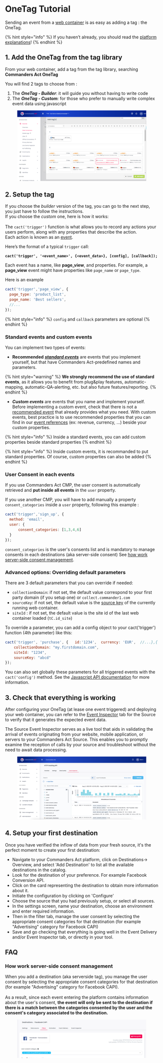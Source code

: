 # OneTag Tutorial

Sending an event from a [web container](../../features/sources/sources-catalog/web/containers/) is as easy as adding a tag : the OneTag.

{% hint style="info" %}
If you haven’t already, you should read the [platform explanations](../concepts/)!
{% endhint %}

## 1. Add the OneTag from the tag library

From your web container, add a tag from the tag library, searching **Commanders Act OneTag**

You will find 2 tags to choose from :&#x20;

1. The _**OneTag - Builder**_: it will guide you without having to write code
2. The _**OneTag - Custom**:_ for those who prefer to manually write complex event data using javascript

<figure><img src="../../.gitbook/assets/image (1) (1) (1).png" alt=""><figcaption></figcaption></figure>

## 2. Setup the tag

If you choose the _builder_ version of the tag, you can go to the next step, you just have to follow the instructions.\
If you choose the _custom_ one, here is how it works:\
\
The `cact('trigger')` function is what allows you to record any actions your users perform, along with any properties that describe the action.\
Each action is known as an [event](../concepts/#event).

Here’s the format of a typical `trigger` call:

<pre class="language-javascript"><code class="lang-javascript"><strong>cact('trigger', '&#x3C;event_name>', {&#x3C;event_data>}, [config], [callback]);
</strong></code></pre>

Each event has a name, like **page\_view**, and properties. For example, a **page\_view** event might have properties like `page_name` or `page_type`.

Here is an example&#x20;

```javascript
cact('trigger','page_view', {
  page_type: 'product_list',
  page_name: 'Best sellers', 
  //...
});
```

{% hint style="info" %}
`config` and `callback` parameters are optional
{% endhint %}

### Standard events and custom events

You can implement two types of events:

* **Recommended** [_**standard events**_](../../developers/tracking/events-reference/) are events that you implement yourself, but that have Commanders Act-predefined names and parameters.

{% hint style="warning" %}
**We strongly recommend the use of standard events**, as it allows you to benefit from plug\&play features, automatic-mapping, automatic-QA-alerting, etc. but also future features/reporting.
{% endhint %}

* _**Custom events**_ are events that you name and implement yourself. Before implementing a custom event, check that there is not a [recommended event](../../developers/tracking/events-reference/) that already provides what you need. With custom events, best practice is to use recommended properties that you can find in our [event references](../../developers/tracking/events-reference/) (ex: revenue, currency, ...) beside your custom properties.

{% hint style="info" %}
Inside a standard events, you can add custom properties beside standard properties
{% endhint %}

{% hint style="info" %}
Inside custom events, it is recommanded to put standard properties. Of course, custom properties can also be added
{% endhint %}

### User Consent in each events

If you use Commanders Act CMP, the user consent is automatically retrieved and **put inside all events** in the `user` property.

If you use another CMP, you will have to add manually a property `consent_categories` inside a `user` property, following this example :&#x20;

```javascript
cact('trigger','sign_up', {
  method: 'email', 
  user: {
      consent_categories: [1,3,4,6]
  }
});
```

`consent_categories` is the user's consents list and is mandatory to manage consents in each destinations (aka server-side consent) See [how work server-side consent management](onetag-tutorial.md#how-work-server-side-consent-management).

### Advanced options: Overriding default parameters

There are 3 default parameters that you can override if needed:

* `collectionDomain`: if not set, the default value correspond to your first party domain (if you setup one) or `collect.commander1.com`
* `sourceKey`: if not set, the default value is the [source key](../../features/sources/#source-key) of the currently running web container.
* `siteId` : if not set, the default value is the site id of the last web container loaded (`tC.id_site`)

To override a parameter, you can add a config object to your cact('trigger') function (4th parameter) like this:

```javascript
cact('trigger', 'purchase', {   id:'1234',  currency: 'EUR',  //...},{
    collectionDomain: "my.firstdomain.com",
    siteId: "1234",
    sourceKey: "abcd"
});
```

You can also set globally these parameters for all triggered events with the `cact('config')` method. See the [Javascript API documentation](../../features/sources/sources-catalog/web/js-sdk/) for more information.

## 3. Check that everything is working

After configuring your OneTag (at lease one event triggered) and deploying your web container, you can refer to the [Event Inspector](../../features/sources/live-event-inspector.md) tab for the Source to verify that it generates the expected event data.

The Source Event Inspector serves as a live tool that aids in validating the arrival of events originating from your website, mobile application, or servers to your Commanders Act Source. This enables you to promptly examine the reception of calls by your source and troubleshoot without the need to await data processing.

<figure><img src="../../.gitbook/assets/image (1) (1) (1) (2).png" alt="" width="563"><figcaption></figcaption></figure>

## 4. Setup your first destination

Once you have verified the inflow of data from your fresh source, it's the perfect moment to create your first destination:

* Navigate to your Commanders Act platform, click on Destinations-> Overview, and select 'Add Destination' to list all the available destinations in the catalog.
* Look for the destination of your preference. For example Facebook Conversion API.
* Click on the card representing the destination to obtain more information about it.
* Initiate the configuration by clicking on 'Configure'
* Choose the source that you had previously setup, or select all sources.
* In the settings screen, name your destination, choose an environment and enter required information.
* Then in the filter tab, manage the user consent by selecting the appropriate consent categories for that destination (for example "Advertising" category for Facebook CAPI)
* Save and go checking that everything is going well in the Event Delivery and/or Event Inspector tab, or directly in your tool.

## FAQ

### How work server-side consent management

When you add a destination (aka serverside tag), you manage the user consent by selecting the appropriate consent categories for that destination (for example "Advertising" category for Facebook CAPI). \
\
As a result, since each event entering the platform contains information about the user's consent, **the event will only be sent to the destination if there is a match between the categories consented by the user and the consent's category associated to the destination.**

<figure><img src="../../.gitbook/assets/image (8).png" alt=""><figcaption></figcaption></figure>

